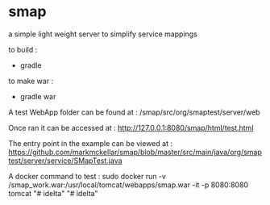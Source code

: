 # smap
a simple light weight server to simplify service mappings

to build :
* gradle

to make war :
* gradle war

A test WebApp folder can be found at : /smap/src/org/smaptest/server/web

Once ran it can be accessed at : http://127.0.0.1:8080/smap/html/test.html


The entry point in the example can be viewed at : https://github.com/markmckellar/smap/blob/master/src/main/java/org/smaptest/server/service/SMapTest.java


A docker command to test : sudo docker run -v <path-to-war-file>/smap_work.war:/usr/local/tomcat/webapps/smap.war -it -p 8080:8080 tomcat
"# idelta" 
"# idelta" 
